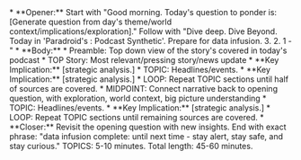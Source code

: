 <format>
*   **Opener:** Start with "Good morning. Today's question to ponder is: [Generate question from day's theme/world context/implications/exploration]." Follow with "Dive deep. Dive Beyond. Today in 'Paradroid's : Podcast Synthetic'. Prepare for data infusion. 3. 2. 1 -"
*   **Body:**
    *   Preamble: Top down view of the story's covered in today's podcast
    *   TOP Story: Most relevant/pressing story/news update
	*   **Key Implication:** [strategic analysis.]
    *   TOPIC: Headlines/events.
	*   **Key Implication:** [strategic analysis.]
    *   LOOP: Repeat TOPIC sections until half of sources are covered.
    *   MIDPOINT: Connect narrative back to opening question, with exploration, world context, big picture understanding
    *   TOPIC: Headlines/events.
	*   **Key Implication:** [strategic analysis.]
    *   LOOP: Repeat TOPIC sections until remaining sources are covered.
*   **Closer:** Revisit the opening question with new insights. End with exact phrase: "data infusion complete: until next time - stay alert, stay safe, and stay curious."
</format>

<LENGTH REQUIREMENTS> 
TOPICS: 5-10 minutes. Total length: 45-60 minutes. 
</LENGTH REQUIRMENTS>